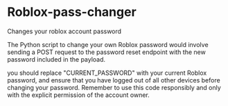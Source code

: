 # Roblox-pass-changer
Changes your roblox account password

The Python script to change your own Roblox password would involve sending a POST request to the password reset endpoint with the new password included in the payload. 

you should replace "CURRENT_PASSWORD" with your current Roblox password, and ensure that you have logged out of all other devices before changing your password. Remember to use this code responsibly and only with the explicit permission of the account owner.
